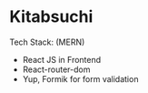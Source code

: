 # Kitabsuchi 
Tech Stack:
(MERN)
- React JS in Frontend
- React-router-dom
- Yup, Formik for form validation
